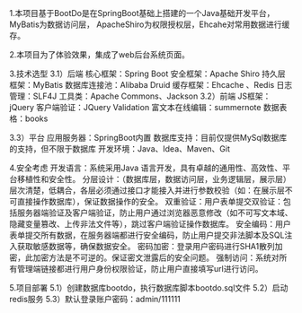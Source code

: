 1.本项目基于BootDo是在SpringBoot基础上搭建的一个Java基础开发平台，MyBatis为数据访问层，
ApacheShiro为权限授权层，Ehcahe对常用数据进行缓存。

2.本项目为了体验效果，集成了web后台系统页面。

3.技术选型
3.1）后端
        核心框架：Spring Boot
        安全框架：Apache Shiro
        持久层框架：MyBatis
        数据库连接池：Alibaba Druid
        缓存框架：Ehcache 、Redis
        日志管理：SLF4J
        工具类：Apache Commons、Jackson
3.2）前端
        JS框架：jQuery
        客户端验证：JQuery Validation
        富文本在线编辑：summernote
        数据表格：books
        
3.3）平台
        应用服务器：SpringBoot内置
        数据库支持：目前仅提供MySql数据库的支持，但不限于数据库
        开发环境：Java、Idea、Maven、Git

4.安全考虑
开发语言：系统采用Java 语言开发，具有卓越的通用性、高效性、平台移植性和安全性。
分层设计：（数据库层，数据访问层，业务逻辑层，展示层）层次清楚，低耦合，各层必须通过接口才能接入并进行参数校验（如：在展示层不可直接操作数据库），保证数据操作的安全。
双重验证：用户表单提交双验证：包括服务器端验证及客户端验证，防止用户通过浏览器恶意修改（如不可写文本域、隐藏变量篡改、上传非法文件等），跳过客户端验证操作数据库。
安全编码：用户表单提交所有数据，在服务器端都进行安全编码，防止用户提交非法脚本及SQL注入获取敏感数据等，确保数据安全。
密码加密：登录用户密码进行SHA1散列加密，此加密方法是不可逆的。保证密文泄露后的安全问题。
强制访问：系统对所有管理端链接都进行用户身份权限验证，防止用户直接填写url进行访问。

5.项目部署
5.1）创建数据库bootdo，执行数据库脚本bootdo.sql文件
5.2）启动redis服务
5.3）默认登录账户密码：admin/111111
